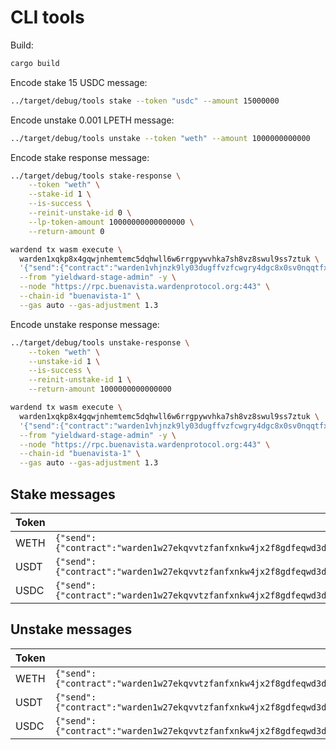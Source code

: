 # CLI tools

Build:

```bash
cargo build
```

Encode stake 15 USDC message:

```bash
../target/debug/tools stake --token "usdc" --amount 15000000
```

Encode unstake 0.001 LPETH message:

```bash
../target/debug/tools unstake --token "weth" --amount 1000000000000
```

Encode stake response message:

```bash
../target/debug/tools stake-response \
    --token "weth" \
    --stake-id 1 \
    --is-success \
    --reinit-unstake-id 0 \
    --lp-token-amount 10000000000000000 \
    --return-amount 0
```

```bash
wardend tx wasm execute \
  warden1xqkp8x4gqwjnhemtemc5dqhwll6w6rrgpywvhka7sh8vz8swul9ss7ztuk \
  '{"send":{"contract":"warden1vhjnzk9ly03dugffvzfcwgry4dgc8x0sv0nqqtfxj3ajn7rn5ghq6xwfv9","amount":"0","msg":"eyJoYW5kbGVfcmVzcG9uc2UiOnsiZGVwb3NpdF90b2tlbl9kZW5vbSI6ImRlbW9fdXNkdCIsInNvdXJjZV9jaGFpbiI6IkV0aGVyZXVtIiwic291cmNlX2FkZHJlc3MiOiIweDBGOWQyQzAzQUQyMWEzMDc0NkE0YjRmMDc5MTllMUM1RjM2NDFGMzUiLCJwYXlsb2FkIjoiQUFBQUFBQUFBQUFBQVFBQUFBQUFBQUFBQUFBQUFBQUFBQUFBQUFBQUJUN0dBQT09In19"}}' \
  --from "yieldward-stage-admin" -y \
  --node "https://rpc.buenavista.wardenprotocol.org:443" \
  --chain-id "buenavista-1" \
  --gas auto --gas-adjustment 1.3
```

Encode unstake response message:

```bash
../target/debug/tools unstake-response \
    --token "weth" \
    --unstake-id 1 \
    --is-success \
    --reinit-unstake-id 1 \
    --return-amount 1000000000000000
```

```bash
wardend tx wasm execute \
  warden1xqkp8x4gqwjnhemtemc5dqhwll6w6rrgpywvhka7sh8vz8swul9ss7ztuk \
  '{"send":{"contract":"warden1vhjnzk9ly03dugffvzfcwgry4dgc8x0sv0nqqtfxj3ajn7rn5ghq6xwfv9","amount":"22000000","msg":"eyJoYW5kbGVfcmVzcG9uc2UiOnsiZGVwb3NpdF90b2tlbl9kZW5vbSI6ImRlbW9fdXNkdCIsInNvdXJjZV9jaGFpbiI6IkV0aGVyZXVtIiwic291cmNlX2FkZHJlc3MiOiIweDBGOWQyQzAzQUQyMWEzMDc0NkE0YjRmMDc5MTllMUM1RjM2NDFGMzUiLCJwYXlsb2FkIjoiQVFBQUFBQUFBQUFBQVFBQUFBQUFBQUFCIn19"}}' \
  --from "yieldward-stage-admin" -y \
  --node "https://rpc.buenavista.wardenprotocol.org:443" \
  --chain-id "buenavista-1" \
  --gas auto --gas-adjustment 1.3
```

## Stake messages

| Token | Message                                                                                                                                                                           |
|-------|-----------------------------------------------------------------------------------------------------------------------------------------------------------------------------------|
| WETH  | `{"send":{"contract":"warden1w27ekqvvtzfanfxnkw4jx2f8gdfeqwd3drkee3e64xat6phwjg0say3p32","amount":"12345","msg":"eyJzdGFrZSI6eyJkZXBvc2l0X3Rva2VuX2Rlbm9tIjoiZGVtb193ZXRoIn19"}}` |
| USDT  | `{"send":{"contract":"warden1w27ekqvvtzfanfxnkw4jx2f8gdfeqwd3drkee3e64xat6phwjg0say3p32","amount":"12345","msg":"eyJzdGFrZSI6eyJkZXBvc2l0X3Rva2VuX2Rlbm9tIjoiZGVtb191c2R0In19"}}` |
| USDC  | `{"send":{"contract":"warden1w27ekqvvtzfanfxnkw4jx2f8gdfeqwd3drkee3e64xat6phwjg0say3p32","amount":"12345","msg":"eyJzdGFrZSI6eyJkZXBvc2l0X3Rva2VuX2Rlbm9tIjoiZGVtb191c2RjIn19"}}` |

## Unstake messages

| Token | Message                                                                                                                                                                             |
|-------|-------------------------------------------------------------------------------------------------------------------------------------------------------------------------------------|
| WETH  | `{"send":{"contract":"warden1w27ekqvvtzfanfxnkw4jx2f8gdfeqwd3drkee3e64xat6phwjg0say3p32","amount":"123","msg":"eyJ1bnN0YWtlIjp7ImRlcG9zaXRfdG9rZW5fZGVub20iOiJkZW1vX3dldGgifX0="}}` |
| USDT  | `{"send":{"contract":"warden1w27ekqvvtzfanfxnkw4jx2f8gdfeqwd3drkee3e64xat6phwjg0say3p32","amount":"123","msg":"eyJ1bnN0YWtlIjp7ImRlcG9zaXRfdG9rZW5fZGVub20iOiJkZW1vX3VzZHQifX0="}}` |
| USDC  | `{"send":{"contract":"warden1w27ekqvvtzfanfxnkw4jx2f8gdfeqwd3drkee3e64xat6phwjg0say3p32","amount":"123","msg":"eyJ1bnN0YWtlIjp7ImRlcG9zaXRfdG9rZW5fZGVub20iOiJkZW1vX3VzZGMifX0="}}` |